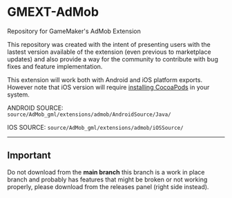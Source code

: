# GMEXT-AdMob
Repository for GameMaker's AdMob Extension

This repository was created with the intent of presenting users with the lastest version available of the extension (even previous to marketplace updates) and also provide a way for the community to contribute with bug fixes and feature implementation.

This extension will work both with Android and iOS platform exports. However note that iOS version will require [installing CocoaPods](https://help.yoyogames.com/hc/en-us/articles/360008958858-iOS-and-tvOS-Using-CocoaPods) in your system.

ANDROID SOURCE:
`source/AdMob_gml/extensions/admob/AndroidSource/Java/`

IOS SOURCE:
`source/AdMob_gml/extensions/admob/iOSSource/`


---

## Important

Do not download from the **main branch** this branch is a work in place branch and probably has features that might be broken or not working properly, please download from the releases panel (right side instead).
